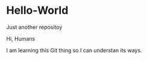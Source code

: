 # Hello-World
Just another repositoy

Hi, Humans

I am learning this Git thing so I can understan its ways. 
